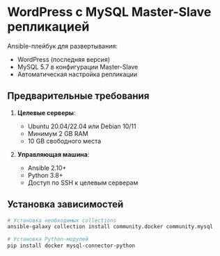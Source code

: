 # WordPress с MySQL Master-Slave репликацией

Ansible-плейбук для развертывания:

- WordPress (последняя версия)
- MySQL 5.7 в конфигурации Master-Slave
- Автоматическая настройка репликации

## Предварительные требования

1. **Целевые серверы**:

   - Ubuntu 20.04/22.04 или Debian 10/11
   - Минимум 2 GB RAM
   - 10 GB свободного места

2. **Управляющая машина**:
   - Ansible 2.10+
   - Python 3.8+
   - Доступ по SSH к целевым серверам

## Установка зависимостей

```bash
# Установка необходимых collections
ansible-galaxy collection install community.docker community.mysql

# Установка Python-модулей
pip install docker mysql-connector-python
```
